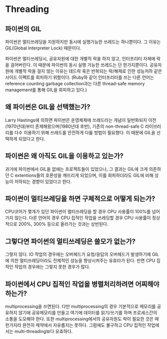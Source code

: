 # Threading

## 파이썬의 GIL
파이썬은 멀티쓰레딩을 지원하지만 동시에 실행가능한 쓰레드는 하나뿐이다.
그 이유는 GIL(Global Interpreter Lock) 때문이다.

파이썬은 멀티쓰레딩시, 공유자원에 대한 개별적 락을 하지 않고, 인터프리터 자체에 락을 걸어버린다.
이 때문에 파이썬의 동시 실행 가능한 쓰레드는 단 한가지뿐이다.
공유자원에 개별적 락을 걸지 않는 이유는 데드락 혹은 반복되는 락/해제로 인한 성능저하 같은 사이드 이펙트를 회피하기 위함이다.
(Ruby와 같이 인터프리터를 쓰는 다른 언어는 reference counting garbage collection과는 다른 thread-safe memory management를 통해 GIL을 회피하고 있다.)

## 왜 파이썬은 GIL을 선택했는가?
Larry Hastings에 의하면 파이썬은 운영체제에 쓰레드라는 개념이 일반화되지 이전(1970년대)부터 존재해왔으며(1980년대 후반), 기존의 non-thread-safe C 라이브러리를 다수 이용하기 위해 쓰레드를 안전하게 다룰 방법이 필요했다.
이 때문에 GIL을 선택하게 되었다고 한다.

## 파이썬은 왜 아직도 GIL을 이용하고 있는가?
과거에 파이썬에서 GIL을 없애는 프로젝트들이 있었으나, 그 결과는 GIL에 크게 의존하던 C extentions들의 호환성을 깨뜨리게 되었으며, 이를 회피하더라도 GIL에 비해 성능이 저하되는 경향이 있었다고 한다.

## 파이썬이 멀티쓰레딩을 하면 구체적으로 어떻게 되는가?
CPU코어가 몇개가 있던 파이썬이 멀티쓰레딩을 할 경우 CPU 사용률이 100%를 넘어가지 않는다.
다른 언어의 경우 CPU 집적인 작업을 쓰레딩할 경우 CPU 사용률이 정상적으로 200%, 300% 등으로 올라가는 것과는 상반된다.

## 그렇다면 파이썬의 멀티쓰레딩은 쓸모가 없는가?
그렇지 않다.
IO 작업의 경우에는 오버헤드가 요청/응답의 오버헤드가 발생하기에 GIL에 의한 멀티쓰레딩이라도 전체적인 성능을 향상시켜주는 유효타가 된다.
반면 CPU 집적인 작업의 경우에는 그렇지 못한 경우가 많다.

## 파이썬에서 CPU 집적인 작업을 병렬처리하려면 어찌해야 하는가?
multiprocessing을 쓰면된다.
다만 multiprocessing의 경우 기본적으로 메모리를 공유하지 않기에 공유메모리를 만들고 여기에 데이터를 읽기/쓰기를 하며 프로세스간의 소통을 도모해야 한다.
또한 multiprocessing에서의 공유자원도 락이 필요한 것은 매한가지라 완전히 제약에서 자유롭지는 못하다.
그럼에도 불구하고 CPU 집적인 작업에서는 multi-threading보다 유효하다.
